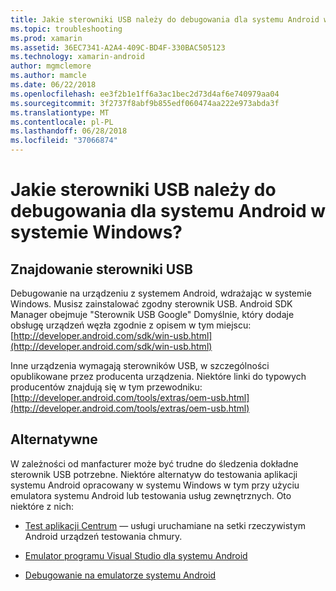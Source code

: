 ```yaml
---
title: Jakie sterowniki USB należy do debugowania dla systemu Android w systemie Windows?
ms.topic: troubleshooting
ms.prod: xamarin
ms.assetid: 36EC7341-A2A4-409C-BD4F-330BAC505123
ms.technology: xamarin-android
author: mgmclemore
ms.author: mamcle
ms.date: 06/22/2018
ms.openlocfilehash: ee3f2b1e1ff6a3ac1bec2d73d4af6e740979aa04
ms.sourcegitcommit: 3f2737f8abf9b855edf060474aa222e973abda3f
ms.translationtype: MT
ms.contentlocale: pl-PL
ms.lasthandoff: 06/28/2018
ms.locfileid: "37066874"
---
```

# <a name="what-usb-drivers-do-i-need-to-debug-android-on-windows"></a>Jakie sterowniki USB należy do debugowania dla systemu Android w systemie Windows?

## <a name="finding-usb-drivers"></a>Znajdowanie sterowniki USB

Debugowanie na urządzeniu z systemem Android, wdrażając w systemie Windows. Musisz zainstalować zgodny sterownik USB. Android SDK Manager obejmuje "Sterownik USB Google" Domyślnie, który dodaje obsługę urządzeń węzła zgodnie z opisem w tym miejscu: [http://developer.android.com/sdk/win-usb.html](http://developer.android.com/sdk/win-usb.html)

Inne urządzenia wymagają sterowników USB, w szczególności opublikowane przez producenta urządzenia. Niektóre linki do typowych producentów znajdują się w tym przewodniku: [http://developer.android.com/tools/extras/oem-usb.html](http://developer.android.com/tools/extras/oem-usb.html)

## <a name="alternatives"></a>Alternatywne

W zależności od manfacturer może być trudne do śledzenia dokładne sterownik USB potrzebne. Niektóre alternatyw do testowania aplikacji systemu Android opracowany w systemu Windows w tym przy użyciu emulatora systemu Android lub testowania usług zewnętrznych. Oto niektóre z nich:

- [Test aplikacji Centrum](https://docs.microsoft.com/appcenter/test-cloud/) — usługi uruchamiane na setki rzeczywistym Android urządzeń testowania chmury.

- [Emulator programu Visual Studio dla systemu Android](https://visualstudio.microsoft.com/vs/msft-android-emulator/)

- [Debugowanie na emulatorze systemu Android](~/android/deploy-test/debugging/debug-on-emulator.md)

